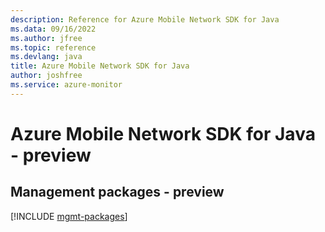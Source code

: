 ```yaml
---
description: Reference for Azure Mobile Network SDK for Java
ms.data: 09/16/2022
ms.author: jfree
ms.topic: reference
ms.devlang: java
title: Azure Mobile Network SDK for Java
author: joshfree
ms.service: azure-monitor
---
```

# Azure Mobile Network SDK for Java - preview

## Management packages - preview
[!INCLUDE [mgmt-packages](mobile-network-mgmt-index.md)]
